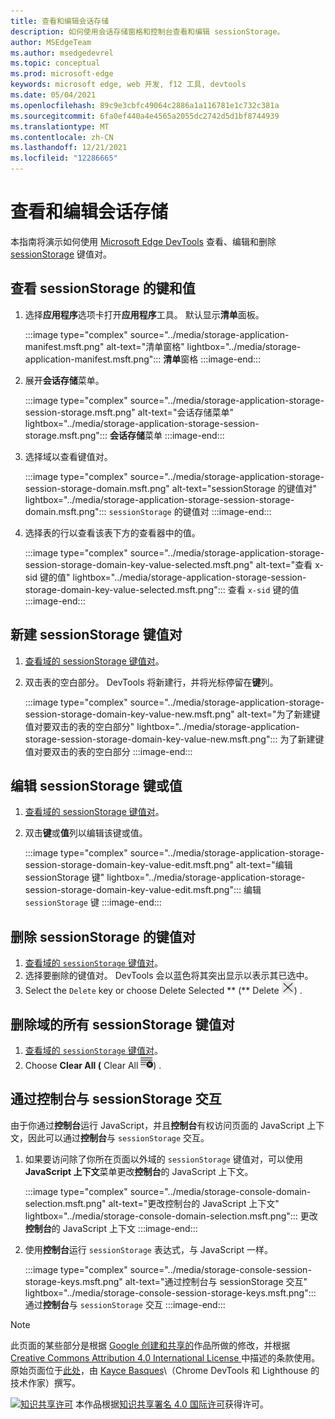 ```yaml
---
title: 查看和编辑会话存储
description: 如何使用会话存储窗格和控制台查看和编辑 sessionStorage。
author: MSEdgeTeam
ms.author: msedgedevrel
ms.topic: conceptual
ms.prod: microsoft-edge
keywords: microsoft edge, web 开发, f12 工具, devtools
ms.date: 05/04/2021
ms.openlocfilehash: 89c9e3cbfc49064c2886a1a116781e1c732c381a
ms.sourcegitcommit: 6fa0ef440a4e4565a2055dc2742d5d1bf8744939
ms.translationtype: MT
ms.contentlocale: zh-CN
ms.lasthandoff: 12/21/2021
ms.locfileid: "12286665"
---
```

<!-- Copyright Kayce Basques

   Licensed under the Apache License, Version 2.0 (the "License");
   you may not use this file except in compliance with the License.
   You may obtain a copy of the License at

       https://www.apache.org/licenses/LICENSE-2.0

   Unless required by applicable law or agreed to in writing, software
   distributed under the License is distributed on an "AS IS" BASIS,
   WITHOUT WARRANTIES OR CONDITIONS OF ANY KIND, either express or implied.
   See the License for the specific language governing permissions and
   limitations under the License.  -->
# <a name="view-and-edit-session-storage"></a>查看和编辑会话存储

本指南将演示如何使用 [Microsoft Edge DevTools](../../devtools-guide-chromium/index.md) 查看、编辑和删除 [sessionStorage](https://developer.mozilla.org/docs/Web/API/Window/sessionStorage) 键值对。


<!-- ====================================================================== -->
## <a name="view-sessionstorage-keys-and-values"></a>查看 sessionStorage 的键和值

1.  选择**应用程序**选项卡打开**应用程序**工具。  默认显示**清单**面板。

    :::image type="complex" source="../media/storage-application-manifest.msft.png" alt-text="清单窗格" lightbox="../media/storage-application-manifest.msft.png":::
       **清单**窗格
    :::image-end:::

1.  展开**会话存储**菜单。

    :::image type="complex" source="../media/storage-application-storage-session-storage.msft.png" alt-text="会话存储菜单" lightbox="../media/storage-application-storage-session-storage.msft.png":::
       **会话存储**菜单
    :::image-end:::

1.  选择域以查看键值对。

    :::image type="complex" source="../media/storage-application-storage-session-storage-domain.msft.png" alt-text="sessionStorage 的键值对" lightbox="../media/storage-application-storage-session-storage-domain.msft.png":::
       `sessionStorage` 的键值对
    :::image-end:::

1.  选择表的行以查看该表下方的查看器中的值。

    :::image type="complex" source="../media/storage-application-storage-session-storage-domain-key-value-selected.msft.png" alt-text="查看 x-sid 键的值" lightbox="../media/storage-application-storage-session-storage-domain-key-value-selected.msft.png":::
       查看 `x-sid` 键的值
    :::image-end:::


<!-- ====================================================================== -->
## <a name="create-a-new-sessionstorage-key-value-pair"></a>新建 sessionStorage 键值对

1.  [查看域的 sessionStorage 键值对](#view-sessionstorage-keys-and-values)。
1.  双击表的空白部分。  DevTools 将新建行，并将光标停留在**键**列。

    :::image type="complex" source="../media/storage-application-storage-session-storage-domain-key-value-new.msft.png" alt-text="为了新建键值对要双击的表的空白部分" lightbox="../media/storage-application-storage-session-storage-domain-key-value-new.msft.png":::
       为了新建键值对要双击的表的空白部分
    :::image-end:::


<!-- ====================================================================== -->
## <a name="edit-sessionstorage-keys-or-values"></a>编辑 sessionStorage 键或值

1.  [查看域的 sessionStorage 键值对](#view-sessionstorage-keys-and-values)。
1.  双击**键**或**值**列以编辑该键或值。

    :::image type="complex" source="../media/storage-application-storage-session-storage-domain-key-value-edit.msft.png" alt-text="编辑 sessionStorage 键" lightbox="../media/storage-application-storage-session-storage-domain-key-value-edit.msft.png":::
       编辑 `sessionStorage` 键
    :::image-end:::


<!-- ====================================================================== -->
## <a name="delete-sessionstorage-key-value-pairs"></a>删除 sessionStorage 的键值对

1.  [查看域的 `sessionStorage` 键值对](#view-sessionstorage-keys-and-values)。
1.  选择要删除的键值对。  DevTools 会以蓝色将其突出显示以表示其已选中。
1.  Select the `Delete` key or choose Delete Selected ** (** Delete ![ Selected ](../media/delete-icon.msft.png)) .


<!-- ====================================================================== -->
## <a name="delete-all-sessionstorage-key-value-pairs-for-a-domain"></a>删除域的所有 sessionStorage 键值对

1.  [查看域的 `sessionStorage` 键值对](#view-sessionstorage-keys-and-values)。
1.  Choose **Clear All (** Clear All ![ ](../media/clear-icon.msft.png)) .


<!-- ====================================================================== -->
## <a name="interact-with-sessionstorage-from-the-console"></a>通过控制台与 sessionStorage 交互

由于你通过**控制台**运行 JavaScript，并且**控制台**有权访问页面的 JavaScript 上下文，因此可以通过**控制台**与 `sessionStorage` 交互。

1.  如果要访问除了你所在页面以外域的 `sessionStorage` 键值对，可以使用 **JavaScript 上下文**菜单更改**控制台**的 JavaScript 上下文。

    :::image type="complex" source="../media/storage-console-domain-selection.msft.png" alt-text="更改控制台的 JavaScript 上下文" lightbox="../media/storage-console-domain-selection.msft.png":::
       更改**控制台**的 JavaScript 上下文
    :::image-end:::

1.  使用**控制台**运行 `sessionStorage` 表达式，与 JavaScript 一样。

    :::image type="complex" source="../media/storage-console-session-storage-keys.msft.png" alt-text="通过控制台与 sessionStorage 交互" lightbox="../media/storage-console-session-storage-keys.msft.png":::
       通过**控制台**与 `sessionStorage` 交互
    :::image-end:::


<!-- ====================================================================== -->
> [!NOTE]
> 此页面的某些部分是根据 [Google 创建和共享的](https://developers.google.com/terms/site-policies)作品所做的修改，并根据[ Creative Commons Attribution 4.0 International License ](https://creativecommons.org/licenses/by/4.0)中描述的条款使用。
> 原始页面位于[此处](https://developers.google.com/web/tools/chrome-devtools/storage/sessionstorage)，由 [Kayce Basques](https://developers.google.com/web/resources/contributors#kayce-basques)\（Chrome DevTools 和 Lighthouse 的技术作家）撰写。

[![知识共享许可](https://i.creativecommons.org/l/by/4.0/88x31.png)](https://creativecommons.org/licenses/by/4.0) 本作品根据[知识共享署名 4.0 国际许可](https://creativecommons.org/licenses/by/4.0)获得许可。
